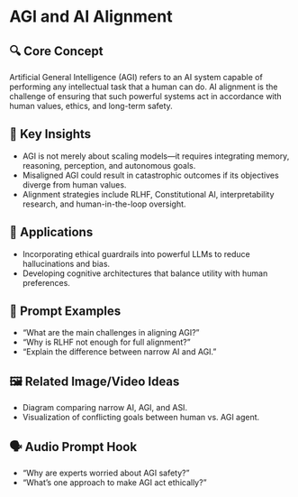 # AGI and AI Alignment

## 🔍 Core Concept

Artificial General Intelligence (AGI) refers to an AI system capable of performing any intellectual task that a human can do. AI alignment is the challenge of ensuring that such powerful systems act in accordance with human values, ethics, and long-term safety.

## 🧠 Key Insights

- AGI is not merely about scaling models—it requires integrating memory, reasoning, perception, and autonomous goals.
- Misaligned AGI could result in catastrophic outcomes if its objectives diverge from human values.
- Alignment strategies include RLHF, Constitutional AI, interpretability research, and human-in-the-loop oversight.

## 🚀 Applications

- Incorporating ethical guardrails into powerful LLMs to reduce hallucinations and bias.
- Developing cognitive architectures that balance utility with human preferences.

## 📌 Prompt Examples

- “What are the main challenges in aligning AGI?”
- “Why is RLHF not enough for full alignment?”
- “Explain the difference between narrow AI and AGI.”

## 🖼️ Related Image/Video Ideas

- Diagram comparing narrow AI, AGI, and ASI.
- Visualization of conflicting goals between human vs. AGI agent.

## 🗣️ Audio Prompt Hook

- “Why are experts worried about AGI safety?”
- “What’s one approach to make AGI act ethically?”